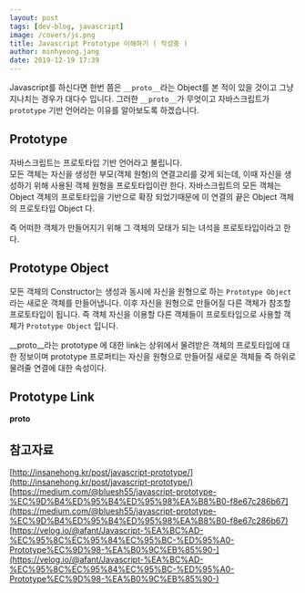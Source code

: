 ```yaml
---
layout: post
tags: [dev-blog, javascript]
image: /covers/js.png
title: Javascript Prototype 이해하기 ( 작성중 )
author: minhyeong.jang
date: 2019-12-19 17:39
---
```


Javascript를 하신다면 한번 쯤은 `__proto__`라는 Object를 본 적이 있을 것이고 그냥 지나치는 경우가 대다수 입니다.
그러한 `__proto__`가 무엇이고 자바스크립트가 `prototype` 기반 언어라는 이유를 알아보도록 하겠습니다.

## Prototype

자바스크립트는 프로토타입 기반 언어라고 불립니다.  
모든 객체는 자신을 생성한 부모(객체 원형)의 연결고리를 갖게 되는데, 이때 자신을 생성하기 위해 사용된 객체 원형을 프로토타입이란 한다.
자바스크립트의 모든 객체는 Object 객체의 프로토타입을 기반으로 확장 되었기때문에 이 연결의 끝은 Object 객체의 프로토타입 Object 다.

즉 어떠한 객체가 만들어지기 위해 그 객체의 모태가 되는 녀석을 프로토타입이라고 한다.


## Prototype Object

모든 객체의 Constructor는 생성과 동시에 자신을 원형으로 하는 `Prototype Object` 라는 새로운 객체를 만들어냅니다. 이후 자신을 원형으로 만들어질 다른 객체가 참조할 프로토타입이 됩니다.
즉 객체 자신을 이용할 다른 객체들이 프로토타입으로 사용할 객체가 `Prototype Object` 입니다.


__proto__라는 prototype 에 대한 link는 상위에서 물려받은 객체의 프로토타입에 대한 정보이며
prototype 프로퍼티는 자신을 원형으로 만들어질 새로운 객체들 즉 하위로 물려줄 연결에 대한 속성이다.

## Prototype Link

__proto__



## 참고자료

[http://insanehong.kr/post/javascript-prototype/](http://insanehong.kr/post/javascript-prototype/)
[https://medium.com/@bluesh55/javascript-prototype-%EC%9D%B4%ED%95%B4%ED%95%98%EA%B8%B0-f8e67c286b67](https://medium.com/@bluesh55/javascript-prototype-%EC%9D%B4%ED%95%B4%ED%95%98%EA%B8%B0-f8e67c286b67)
[https://velog.io/@afant/Javascript-%EA%BC%AD-%EC%95%8C%EC%95%84%EC%95%BC-%ED%95%A0-Prototype%EC%9D%98-%EA%B0%9C%EB%85%90-](https://velog.io/@afant/Javascript-%EA%BC%AD-%EC%95%8C%EC%95%84%EC%95%BC-%ED%95%A0-Prototype%EC%9D%98-%EA%B0%9C%EB%85%90-)